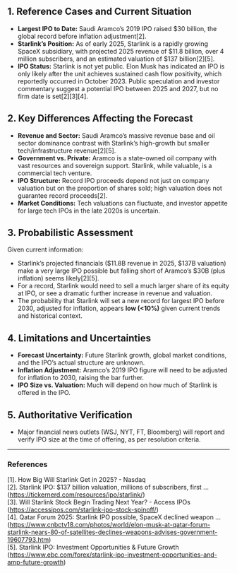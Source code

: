 ## 1. Reference Cases and Current Situation

- **Largest IPO to Date:** Saudi Aramco’s 2019 IPO raised $30 billion, the global record before inflation adjustment[2].
- **Starlink’s Position:** As of early 2025, Starlink is a rapidly growing SpaceX subsidiary, with projected 2025 revenue of $11.8 billion, over 4 million subscribers, and an estimated valuation of $137 billion[2][5].
- **IPO Status:** Starlink is not yet public. Elon Musk has indicated an IPO is only likely after the unit achieves sustained cash flow positivity, which reportedly occurred in October 2023. Public speculation and investor commentary suggest a potential IPO between 2025 and 2027, but no firm date is set[2][3][4].

## 2. Key Differences Affecting the Forecast

- **Revenue and Sector:** Saudi Aramco’s massive revenue base and oil sector dominance contrast with Starlink’s high-growth but smaller tech/infrastructure revenue[2][5].
- **Government vs. Private:** Aramco is a state-owned oil company with vast resources and sovereign support. Starlink, while valuable, is a commercial tech venture.
- **IPO Structure:** Record IPO proceeds depend not just on company valuation but on the proportion of shares sold; high valuation does not guarantee record proceeds[2].
- **Market Conditions:** Tech valuations can fluctuate, and investor appetite for large tech IPOs in the late 2020s is uncertain.

## 3. Probabilistic Assessment

Given current information:
- Starlink’s projected financials ($11.8B revenue in 2025, $137B valuation) make a very large IPO possible but falling short of Aramco’s $30B (plus inflation) seems likely[2][5].
- For a record, Starlink would need to sell a much larger share of its equity at IPO, or see a dramatic further increase in revenue and valuation.
- The probability that Starlink will set a new record for largest IPO before 2030, adjusted for inflation, appears **low (<10%)** given current trends and historical context.

## 4. Limitations and Uncertainties

- **Forecast Uncertainty:** Future Starlink growth, global market conditions, and the IPO’s actual structure are unknown.
- **Inflation Adjustment:** Aramco’s 2019 IPO figure will need to be adjusted for inflation to 2030, raising the bar further.
- **IPO Size vs. Valuation:** Much will depend on how much of Starlink is offered in the IPO.

## 5. Authoritative Verification

- Major financial news outlets (WSJ, NYT, FT, Bloomberg) will report and verify IPO size at the time of offering, as per resolution criteria.

---

### References

[1]. How Big Will Starlink Get in 2025? - Nasdaq  
[2]. Starlink IPO: $137 billion valuation, millions of subscribers, first ... (https://tickernerd.com/resources/ipo/starlink/)  
[3]. Will Starlink Stock Begin Trading Next Year? - Access IPOs (https://accessipos.com/starlink-ipo-stock-spinoff/)  
[4]. Qatar Forum 2025: Starlink IPO possible, SpaceX declined weapon ... (https://www.cnbctv18.com/photos/world/elon-musk-at-qatar-forum-starlink-nears-80-of-satellites-declines-weapons-advises-government-19607793.htm)  
[5]. Starlink IPO: Investment Opportunities & Future Growth (https://www.ebc.com/forex/starlink-ipo-investment-opportunities-and-amp-future-growth)